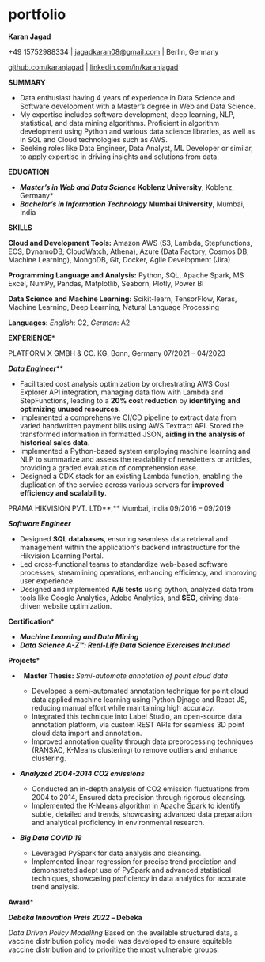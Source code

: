 # portfolio

**Karan Jagad**

+49 15752988334 | jagadkaran08@gmail.com | Berlin, Germany

[github.com/karanjagad](https://github.com/karanjagad) | [linkedin.com/in/karanjagad](https://www.linkedin.com/in/karanjagad/)

**SUMMARY**														 



- Data enthusiast having 4 years of experience in Data Science and Software development with a Master’s degree in Web and Data Science. 
- My expertise includes software development, deep learning, NLP, statistical, and data mining algorithms. Proficient in algorithm development using Python and various data science libraries, as well as in SQL and Cloud technologies such as AWS. 
- Seeking roles like Data Engineer, Data Analyst, ML Developer or similar, to apply expertise in driving insights and solutions from data. 

**EDUCATION**														

- ***Master’s in Web and Data Science* 						Koblenz University**, Koblenz, Germany*     
- ***Bachelor’s in Information Technology*					Mumbai University**, Mumbai, India	

**SKILLS**															

**Cloud and Development Tools:** Amazon AWS (S3, Lambda, Stepfunctions, ECS, DynamoDB, CloudWatch, Athena), Azure (Data Factory, Cosmos DB, Machine Learning), MongoDB, Git, Docker, Agile Development (Jira)

**Programming Language and Analysis:** Python, SQL, Apache Spark, MS Excel, NumPy, Pandas, Matplotlib, Seaborn, Plotly, Power BI

**Data Science and Machine Learning:** Scikit-learn, TensorFlow, Keras, Machine Learning, Deep Learning, Natural Language Processing

**Languages:** *English*: C2, *German*: A2

**EXPERIENCE*** 														

PLATFORM X GMBH & CO. KG, Bonn, Germany	 				     	                   07/2021 – 04/2023

***Data Engineer***** 											

- Facilitated cost analysis optimization by orchestrating AWS Cost Explorer API integration, managing data flow with Lambda and StepFunctions, leading to a **20% cost reduction** by **identifying and optimizing unused resources**.
- Implemented a comprehensive CI/CD pipeline to extract data from varied handwritten payment bills using AWS Textract API. Stored the transformed information in formatted JSON, **aiding in the analysis of historical sales data**.
- Implemented a Python-based system employing machine learning and NLP to summarize and assess the readability of newsletters or articles, providing a graded evaluation of comprehension ease.
- Designed a CDK stack for an existing Lambda function, enabling the duplication of the service across various servers for **improved efficiency and scalability**.

PRAMA HIKVISION PVT. LTD**,** Mumbai, India						          	      09/2016 – 09/2019

***Software Engineer*** 

- Designed **SQL databases**, ensuring seamless data retrieval and management within the application's backend infrastructure for the Hikvision Learning Portal.
- Led cross-functional teams to standardize web-based software processes, streamlining operations, enhancing efficiency, and improving user experience.
- Designed and implemented **A/B tests** using python, analyzed data from tools like Google Analytics, Adobe Analytics, and **SEO**, driving data-driven website optimization.


**Certification***														

- ***Machine Learning and Data Mining***
- ***Data Science A-Z™: Real-Life Data Science Exercises Included***

**Projects*** 														

- ` `**Master Thesis:** *Semi-automate annotation of point cloud data* 
  - Developed a semi-automated annotation technique for point cloud data applied machine learning using  Python Djnago and React JS, reducing manual effort while maintaining high accuracy.
  - Integrated this technique into Label Studio, an open-source data annotation platform, via custom REST APIs for seamless 3D point cloud data import and annotation.
  - Improved annotation quality through data preprocessing techniques (RANSAC, K-Means clustering) to remove outliers and enhance clustering.
- ***Analyzed 2004-2014 CO2 emissions***
  - Conducted an in-depth analysis of CO2 emission fluctuations from 2004 to 2014, Ensured data precision through rigorous cleansing. 
  - Implemented the K-Means algorithm in Apache Spark to identify subtle, detailed and trends, showcasing advanced data preparation and analytical proficiency in environmental research.

- ***Big Data COVID 19***											
  - Leveraged PySpark for data analysis and cleansing.
  - Implemented linear regression for precise trend prediction and demonstrated adept use of PySpark and advanced statistical techniques, showcasing proficiency in data analytics for accurate trend analysis.


**Award***														

***Debeka Innovation Preis 2022* – Debeka**

*Data Driven Policy Modelling* Based on the available structured data, a vaccine distribution policy model was developed to ensure equitable vaccine distribution and to prioritize the most vulnerable groups.	

